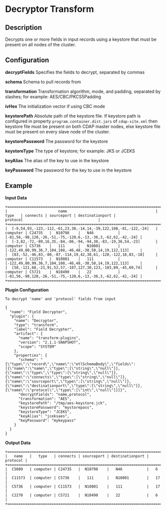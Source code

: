 # Decryptor Transform


## Description
Decrypts one or more fields in input records using a keystore 
that must be present on all nodes of the cluster.


## Configuration
**decryptFields** Specifies the fields to decrypt, separated by commas

**schema** Schema to pull records from

**transformation** Transformation algorithm, mode, and padding, separated by slashes; for example: AES/CBC/PKCS5Padding

**ivHex** The initialization vector if using CBC mode

**keystorePath** Absolute path of the keystore file.
If keystore path is configured in property `program.container.dist.jars` of `cdap-site.xml`
then keystore file must be present on both CDAP master nodes,
else keystore file must be present on every slave node of the cluster.

**keystorePassword** The password for the keystore

**keystoreType** The type of keystore; for example: JKS or JCEKS

**keyAlias** The alias of the key to use in the keystore

**keyPassword** The password for the key to use in the keystore


## Example

**Input Data**

```
+=======================================================================================================================================================================================+
|                       name                                        |   type   | connects | sourceport | destinationport |                    protocol                                  |
+=======================================================================================================================================================================================+
|  [-9,54,93,-123,-112,-61,23,30,-14,14,-39,122,108,-81,-122,-24]   | computer | C24735   |  N10798    |   N46           | [-81,56,-98,120,-26,-51,-75,-120,6,-13,-36,3,-62,62,-42,-24] |
|  [-3,82,-72,-89,16,35,-84,-86,-94,-94,30,-83,-19,36,54,-23]       | computer | C5736    |   111      |   N10801        | [-122,49,80,99,36,7,104,108,-46,48,-30,50,14,19,122,113]     |
|  [83,-52,-46,83,-80,-87,-114,19,42,38,61,-120,-122,18,83,-18]     | computer | C11573   |  N10801    |   111           | [-122,49,80,99,36,7,104,108,-46,48,-30,50,14,19,122,113]     |
|  [58,-121,68,-21,91,52,57,-107,127,30,123,-103,89,-45,69,74]      | computer | C5721    |  N10490    |   22            | [-81,56,-98,120,-26,-51,-75,-120,6,-13,-36,3,-62,62,-42,-24] |
+=======================================================================================================================================================================================+
```

**Plugin Configuration**

`To decrypt 'name' and 'protocol' fields from input`
```
{
  "name": "Field Decrypter",
  "plugin": {
    "name": "Decryptor",
    "type": "transform",
    "label": "Field Decrypter",
    "artifact": {
      "name": "transform-plugins",
      "version": "2.1.1-SNAPSHOT",
      "scope": "SYSTEM"
    },
    "properties": {
      "schema": "{\"type\":\"record\",\"name\":\"etlSchemaBody\",\"fields\":[{\"name\":\"name\",\"type\":[\"string\",\"null\"]},{\"name\":\"type\",\"type\":[\"string\",\"null\"]},{\"name\":\"connects\",\"type\":[\"string\",\"null\"]},{\"name\":\"sourceport\",\"type\":[\"string\",\"null\"]},{\"name\":\"destinationport\",\"type\":[\"string\",\"null\"]},{\"name\":\"protocol\",\"type\":[\"int\",\"null\"]}]}",
      "decryptFields": "name,protocol",
      "transformation": "AES",
      "keystorePath": "/tmp/aes-keystore.jck",
      "keystorePassword": "mystorepass",
      "keystoreType": "JCEKS",
      "keyAlias": "jceksaes",
      "keyPassword": "mykeypass"
    }
  }
}
```

**Output Data**
```
+==========================================================================+
|   name   |   type   | connects | sourceport | destinationport | protocol |
+==========================================================================+
|  C5089   | computer | C24735   |  N10798    |   N46           |   6      |
|  C11573  | computer | C5736    |   111      |   N10801        |   17     |
|  C5736   | computer | C11573   |  N10801    |   111           |   17     |
|  C2270   | computer | C5721    |  N10490    |   22            |   6      |
+==========================================================================+
```
